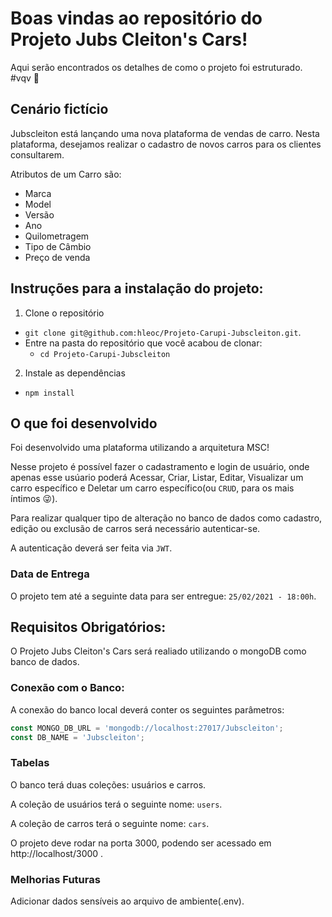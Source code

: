 # Boas vindas ao repositório do Projeto Jubs Cleiton's Cars!

Aqui serão encontrados os detalhes de como o projeto foi estruturado. #vqv 🚀


## Cenário fictício

Jubscleiton está lançando uma nova plataforma de vendas de carro. Nesta plataforma, desejamos realizar o cadastro de novos carros para os clientes consultarem.

Atributos de um Carro são:
- Marca
- Model
- Versão
- Ano
- Quilometragem
- Tipo de Câmbio
- Preço de venda


## Instruções para a instalação do projeto:

1. Clone o repositório
  * `git clone git@github.com:hleoc/Projeto-Carupi-Jubscleiton.git`.
  * Entre na pasta do repositório que você acabou de clonar:
    * `cd Projeto-Carupi-Jubscleiton`

2. Instale as dependências
  * `npm install`

## O que foi desenvolvido

Foi desenvolvido uma plataforma utilizando a arquitetura MSC!

Nesse projeto é possível fazer o cadastramento e login de usuário, onde apenas esse usúario poderá Acessar, Criar, Listar, Editar, Visualizar um carro específico e Deletar um carro específico(ou `CRUD`, para os mais íntimos 😜).

Para realizar qualquer tipo de alteração no banco de dados como cadastro, edição ou exclusão de carros será necessário autenticar-se. 

A autenticação deverá ser feita via `JWT`.


### Data de Entrega

O projeto tem até a seguinte data para ser entregue: `25/02/2021 - 18:00h`.


## Requisitos Obrigatórios:

O Projeto Jubs Cleiton's Cars será realiado utilizando o mongoDB como banco de dados. 


### Conexão com o Banco:
A conexão do banco local deverá conter os seguintes parâmetros:

```javascript
const MONGO_DB_URL = 'mongodb://localhost:27017/Jubscleiton';
const DB_NAME = 'Jubscleiton';
```

### Tabelas

O banco terá duas coleções: usuários e carros.

A coleção de usuários terá o seguinte nome: `users`.

A coleção de carros terá o seguinte nome: `cars`.

O projeto deve rodar na porta 3000, podendo ser acessado em http://localhost/3000 .

### Melhorias Futuras

Adicionar dados sensíveis ao arquivo de ambiente(.env).
